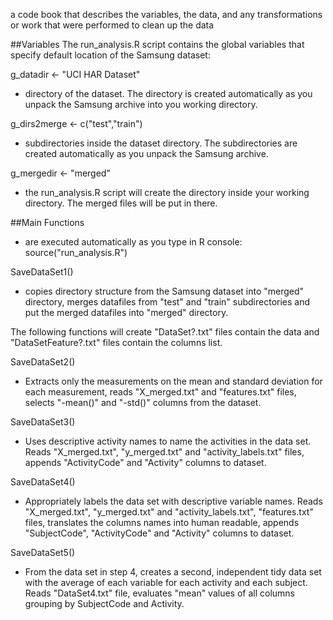 a code book that describes the variables, the data, and any transformations
or work that were performed to clean up the data

##Variables
The run_analysis.R script contains the global variables
that specify default location of the Samsung dataset:

g_datadir <- "UCI HAR Dataset"          
- directory of the dataset.
The directory is created automatically as you unpack the Samsung archive into you working directory.

g_dirs2merge <- c("test","train") 
- subdirectories inside the dataset directory.
The subdirectories are created automatically as you unpack the Samsung archive.

g_mergedir <- "merged"
- the run_analysis.R script will create the directory inside your working directory.
The merged files will be put in there.


##Main Functions
- are executed automatically as you type in R console:
source("run_analysis.R")

SaveDataSet1()
- copies directory structure from the Samsung dataset into "merged" directory,
merges datafiles from "test" and "train" subdirectories and put the merged datafiles
into "merged" directory.



The following functions will create "DataSet?.txt" files contain the data
and "DataSetFeature?.txt" files contain the columns list.

SaveDataSet2()
- Extracts only the measurements on the mean and standard deviation for each measurement,
reads "X_merged.txt" and "features.txt" files,
selects "-mean()" and "-std()" columns from the dataset.

SaveDataSet3()
- Uses descriptive activity names to name the activities in the data set.
Reads "X_merged.txt", "y_merged.txt" and "activity_labels.txt" files, 
appends "ActivityCode" and "Activity" columns to dataset.

SaveDataSet4()
- Appropriately labels the data set with descriptive variable names.
Reads "X_merged.txt", "y_merged.txt" and "activity_labels.txt", "features.txt" files, 
translates the columns names into human readable,
appends "SubjectCode", "ActivityCode" and "Activity" columns to dataset.

SaveDataSet5()
- From the data set in step 4, creates a second, independent tidy data set
with the average of each variable for each activity and each subject.
Reads "DataSet4.txt" file,
evaluates "mean" values of all columns grouping by SubjectCode and Activity.
